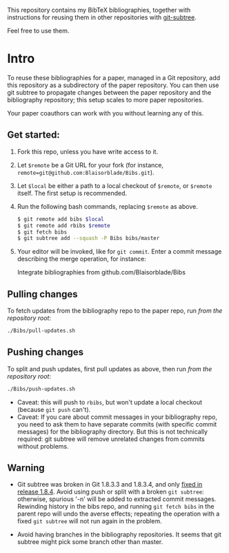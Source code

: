 This repository contains my BibTeX bibliographies, together with instructions for
reusing them in other repositories with [git-subtree][Subtree].

Feel free to use them.

# Intro

To reuse these bibliographies for a paper, managed in a Git repository, add
this repository as a subdirectory of the paper repository. You can then use git
subtree to propagate changes between the paper repository and the bibliography
repository; this setup scales to more paper repositories.

Your paper coauthors can work with you without learning any of this.

## Get started:

1. Fork this repo, unless you have write access to it.
2. Let `$remote` be a Git URL for your fork (for instance, `remote=git@github.com:Blaisorblade/Bibs.git`).
3. Let `$local` be either a path to a local checkout of `$remote`, or `$remote` itself. The first setup is recommended.
4. Run the following bash commands, replacing `$remote` as above.

    ```bash
    $ git remote add bibs $local
    $ git remote add rbibs $remote
    $ git fetch bibs
    $ git subtree add --squash -P Bibs bibs/master
    ```

4. Your editor will be invoked, like for `git commit`. Enter a commit message
   describing the merge operation, for instance:

   Integrate bibliographies from github.com/Blaisorblade/Bibs

## Pulling changes
To fetch updates from the bibliography repo to the paper repo, run *from the
repository root*:

```bash
./Bibs/pull-updates.sh
```

## Pushing changes
To split and push updates, first pull updates as above, then run *from the
repository root*:

```bash
./Bibs/push-updates.sh
```

- Caveat: this will push to `rbibs`, but won't update a local checkout (because `git push` can't).
- Caveat: If you care about commit messages in your bibliography repo, you need to
ask them to have separate commits (with specific commit messages) for the
bibliography directory. But this is not technically required: git subtree will
remove unrelated changes from commits without problems.

## Warning

* Git subtree was broken in Git 1.8.3.3 and 1.8.3.4, and only [fixed in release 1.8.4][Regression].
  Avoid using push or split with a broken `git subtree`: otherwise, spurious '-n' will be added to extracted commit
  messages. Rewinding history in the bibs repo, and running `git fetch bibs` in the parent repo will undo the averse effects; repeating the operation with a fixed `git subtree` will not run again in the problem.

* Avoid having branches in the bibliography repositories. It seems that git
  subtree might pick some branch other than master.

[Regression]: http://stackoverflow.com/a/17891139/53974
[Subtree]: https://github.com/apenwarr/git-subtree
